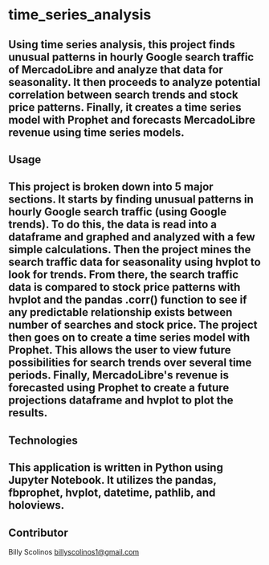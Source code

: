 # time_series_analysis
Using time series analysis, this project finds unusual patterns in hourly Google search traffic of MercadoLibre and analyze that data for seasonality. It then proceeds to analyze potential correlation between search trends and stock price patterns. Finally, it creates a time series model with Prophet and forecasts MercadoLibre revenue using time series models.
--
## Usage
This project is broken down into 5 major sections. It starts by finding unusual patterns in hourly Google search traffic (using Google trends). To do this, the data is read into a dataframe and graphed and analyzed with a few simple calculations. Then the project mines the search traffic data for seasonality using hvplot to look for trends. From there, the search traffic data is compared to stock price patterns with hvplot and the pandas .corr() function to see if any predictable relationship exists between number of searches and stock price. The project then goes on to create a time series model with Prophet. This allows the user to view future possibilities for search trends over several time periods. Finally, MercadoLibre's revenue is forecasted using Prophet to create a future projections dataframe and hvplot to plot the results.
--
## Technologies
This application is written in Python using Jupyter Notebook. It utilizes the pandas, fbprophet, hvplot, datetime, pathlib, and holoviews.
--
## Contributor
Billy Scolinos billyscolinos1@gmail.com
